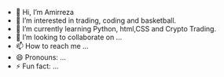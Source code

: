 - 👋 Hi, I’m Amirreza
- 👀 I’m interested in trading, coding and basketball. 
- 🌱 I’m currently learning Python, html,CSS and Crypto Trading. 
- 💞️ I’m looking to collaborate on ...
- 📫 How to reach me ...
- 😄 Pronouns: ...
- ⚡ Fun fact: ...

<!---
Amirreza564/Amirreza564 is a ✨ special ✨ repository because its `README.md` (this file) appears on your GitHub profile.
You can click the Preview link to take a look at your changes.
--->
